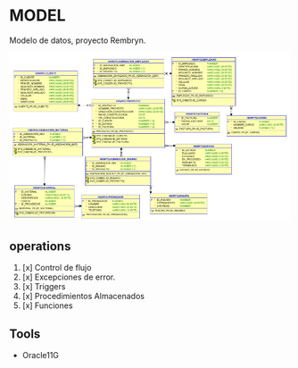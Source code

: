# MODEL

Modelo de datos, proyecto Rembryn.

![](docs/MODELO_E_R.png)


## operations

1. [x] Control de flujo
1. [x] Excepciones de error.
1. [x] Triggers
1. [x] Procedimientos Almacenados
1. [x] Funciones


## Tools

- Oracle11G



